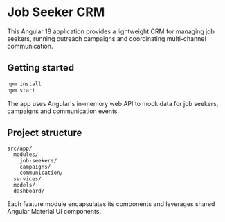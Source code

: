 # Job Seeker CRM

This Angular 18 application provides a lightweight CRM for managing job seekers, running outreach campaigns and coordinating multi-channel communication.

## Getting started

```bash
npm install
npm start
```

The app uses Angular's in-memory web API to mock data for job seekers, campaigns and communication events.

## Project structure

```
src/app/
  modules/
    job-seekers/
    campaigns/
    communication/
  services/
  models/
  dashboard/
```

Each feature module encapsulates its components and leverages shared Angular Material UI components.
